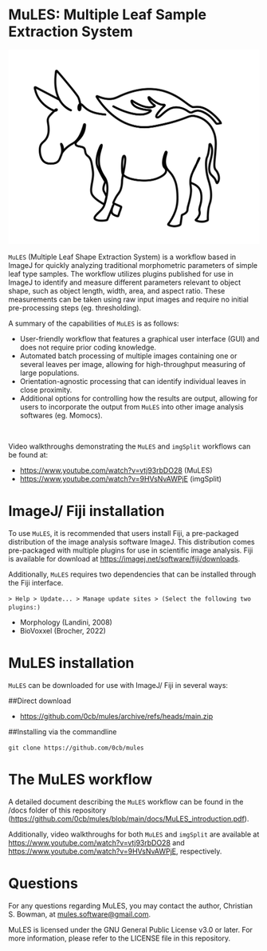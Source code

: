 # MuLES: Multiple Leaf Sample Extraction System

![logo](https://github.com/0cb/mules/blob/main/docs/1714543970056.png?raw=true)


```MuLES``` (Multiple Leaf Shape Extraction System) is a workflow based in ImageJ for quickly analyzing traditional morphometric parameters of simple leaf type samples. The workflow utilizes plugins published for use in ImageJ to identify and measure different parameters relevant to object shape, such as object length, width, area, and aspect ratio. These measurements can be taken using raw input images and require no initial pre-processing steps (eg. thresholding).

A summary of the capabilities of ```MuLES``` is as follows:

* User-friendly workflow that features a graphical user interface (GUI) and does not require prior coding knowledge.
* Automated batch processing of multiple images containing one or several leaves per image, allowing for high-throughput measuring of large populations.
* Orientation-agnostic processing that can identify individual leaves in close proximity.
* Additional options for controlling how the results are output, allowing for users to incorporate the output from ```MuLES``` into other image analysis softwares (eg. Momocs).

&nbsp;

Video walkthroughs demonstrating the ```MuLES``` and ```imgSplit``` workflows can be found at:

* https://www.youtube.com/watch?v=vtj93rbDO28 (MuLES) 
* https://www.youtube.com/watch?v=9HVsNvAWPjE (imgSplit)


# ImageJ/ Fiji installation
To use ```MuLES```, it is recommended that users install Fiji, a pre-packaged distribution of the image analysis software ImageJ. This distribution comes pre-packaged with multiple plugins for use in scientific image analysis. Fiji is available for download at https://imagej.net/software/fiji/downloads. 

Additionally, ```MuLES``` requires two dependencies that can be installed through the Fiji interface.

```> Help > Update... > Manage update sites > (Select the following two plugins:)```

* Morphology (Landini, 2008)
* BioVoxxel (Brocher, 2022)


# MuLES installation
```MuLES``` can be downloaded for use with ImageJ/ Fiji in several ways:

##Direct download

* https://github.com/0cb/mules/archive/refs/heads/main.zip


##Installing via the commandline

```git clone https://github.com/0cb/mules```


# The MuLES workflow
A detailed document describing the ```MuLES``` workflow can be found in the /docs folder of this repository (https://github.com/0cb/mules/blob/main/docs/MuLES_introduction.pdf).

Additionally, video walkthroughs for both ```MuLES``` and ```imgSplit``` are available at https://www.youtube.com/watch?v=vtj93rbDO28 and https://www.youtube.com/watch?v=9HVsNvAWPjE, respectively.


# Questions
For any questions regarding MuLES, you may contact the author, Christian S. Bowman, at mules.software@gmail.com.

MuLES is licensed under the GNU General Public License v3.0 or later. For more information, please refer to the LICENSE file in this repository.
